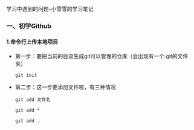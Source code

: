学习中遇到的问题-小雪雪的学习笔记

### 一、初学Github

#### 1.命令行上传本地项目
  * 第一步：要把当前的目录生成git可以管理的仓库（会出现有一个.git的文件夹）<br>
    ```
    git init
    ``` 
  * 第二步：这一步要添加文件啦，有三种情况<br>
    ```添加单个文件
    git add 文件名
    ```
    ```git会自动将当前目录里面所有修改过的文件进行添加，不是检索全部哦
    git add *
    ```
    ```git会递归地将执行命令时所在的目录中的*所有文件*添加上去
    git add .
    ```

